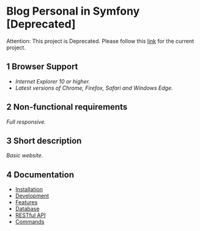 # Blog Personal in Symfony [Deprecated]

Attention: 
This project is Deprecated. Please follow this [link](https://github.com/thomaskanzig/personal-blog) for the current project.

## 1 Browser Support

- *Internet Explorer 10 or higher.*
- *Latest versions of Chrome, Firefox, Safari and Windows Edge.*

## 2 Non-functional requirements

*Full responsive.*

## 3 Short description

*Basic website.*

## 4 Documentation

- [Installation](documentation/installation.md)
- [Development](documentation/development.md)
- [Features](documentation/features.md)
- [Database](documentation/database.md)
- [RESTful API](documentation/rest.md)
- [Commands](documentation/commands.md)
